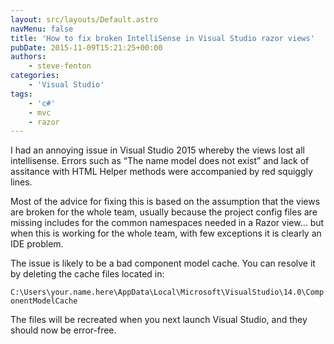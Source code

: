 ```yaml
---
layout: src/layouts/Default.astro
navMenu: false
title: 'How to fix broken IntelliSense in Visual Studio razor views'
pubDate: 2015-11-09T15:21:25+00:00
authors:
    - steve-fenton
categories:
    - 'Visual Studio'
tags:
    - 'c#'
    - mvc
    - razor
---
```


I had an annoying issue in Visual Studio 2015 whereby the views lost all intellisense. Errors such as “The name model does not exist” and lack of assitance with HTML Helper methods were accompanied by red squiggly lines.

Most of the advice for fixing this is based on the assumption that the views are broken for the whole team, usually because the project config files are missing includes for the common namespaces needed in a Razor view… but when this is working for the whole team, with few exceptions it is clearly an IDE problem.

The issue is likely to be a bad component model cache. You can resolve it by deleting the cache files located in:

`C:\Users\your.name.here\AppData\Local\Microsoft\VisualStudio\14.0\ComponentModelCache`

The files will be recreated when you next launch Visual Studio, and they should now be error-free.